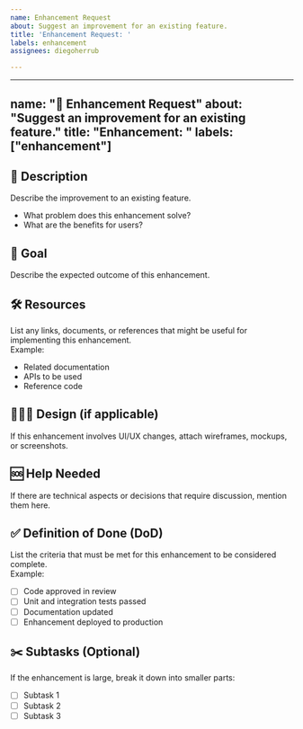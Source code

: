 ```yaml
---
name: Enhancement Request
about: Suggest an improvement for an existing feature.
title: 'Enhancement Request: '
labels: enhancement
assignees: diegoherrub

---
```


---
name: "🚀 Enhancement Request"
about: "Suggest an improvement for an existing feature."
title: "Enhancement: "
labels: ["enhancement"]
---

## 📝 Description  
Describe the improvement to an existing feature.  
- What problem does this enhancement solve?  
- What are the benefits for users?  

## 🎯 Goal  
Describe the expected outcome of this enhancement.  

## 🛠️ Resources  
List any links, documents, or references that might be useful for implementing this enhancement.  
Example:  
- Related documentation  
- APIs to be used  
- Reference code  

## 👩🏽‍🎨 Design (if applicable)  
If this enhancement involves UI/UX changes, attach wireframes, mockups, or screenshots.  

## 🆘 Help Needed  
If there are technical aspects or decisions that require discussion, mention them here.  

## ✅ Definition of Done (DoD)  
List the criteria that must be met for this enhancement to be considered complete.  
Example:  
- [ ] Code approved in review  
- [ ] Unit and integration tests passed  
- [ ] Documentation updated  
- [ ] Enhancement deployed to production  

## ✂️ Subtasks (Optional)  
If the enhancement is large, break it down into smaller parts:  
- [ ] Subtask 1  
- [ ] Subtask 2  
- [ ] Subtask 3
